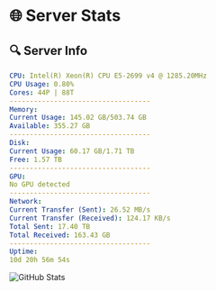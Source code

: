 # 🌐 Server Stats
## 🔍 Server Info
```yaml
CPU: Intel(R) Xeon(R) CPU E5-2699 v4 @ 1285.20MHz
CPU Usage: 0.80%
Cores: 44P | 88T
-----------------------------------
Memory:
Current Usage: 145.02 GB/503.74 GB
Available: 355.27 GB
-----------------------------------
Disk:
Current Usage: 60.17 GB/1.71 TB
Free: 1.57 TB
-----------------------------------
GPU:
No GPU detected
-----------------------------------
Network:
Current Transfer (Sent): 26.52 MB/s
Current Transfer (Received): 124.17 KB/s
Total Sent: 17.40 TB
Total Received: 163.43 GB
-----------------------------------
Uptime:
10d 20h 56m 54s
```
![GitHub Stats](https://img.shields.io/badge/Updated-2025-03-18_18:19:43-blue)